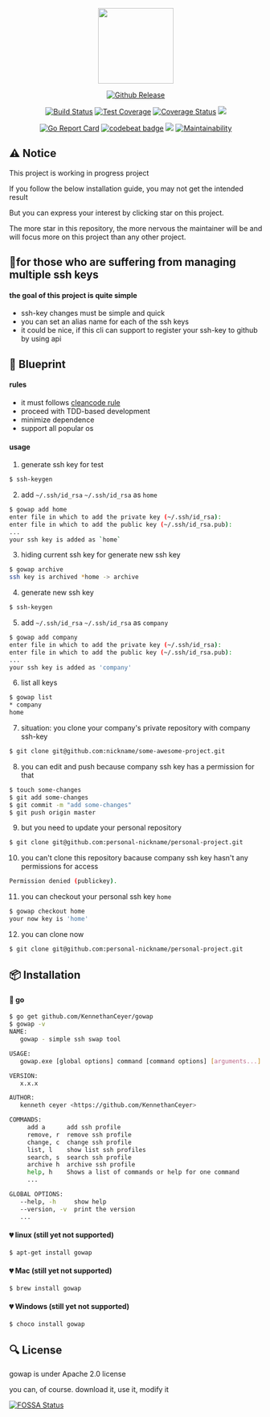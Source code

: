 <p align="center"><img width="150" src="https://www.pigno.se/static/assets/images/gowap-logo.svg" /></p>
<p align="center">
  <a href="https://github.com/KennethanCeyer/gowap"><img src="https://img.shields.io/github/release/KennethanCeyer/gowap.svg" alt="Github Release"></a>
</p>
<p align="center">
    <a href="https://travis-ci.org/KennethanCeyer/gowap"><img src="https://travis-ci.org/KennethanCeyer/gowap.svg?branch=master" alt="Build Status" /></a>
    <a href="https://codeclimate.com/github/KennethanCeyer/gowap/test_coverage"><img src="https://api.codeclimate.com/v1/badges/f8cb6d015910de13f018/test_coverage" alt="Test Coverage"></a>
    <a href='https://coveralls.io/github/KennethanCeyer/gowap?branch=feature%2Fadd-ci-environment'><img src='https://coveralls.io/repos/github/KennethanCeyer/gowap/badge.svg?branch=feature%2Fadd-ci-environment' alt='Coverage Status' /></a>
    <a href="https://codecov.io/gh/KennethanCeyer/gowap"><img src="https://codecov.io/gh/KennethanCeyer/gowap/branch/master/graph/badge.svg" /></a>
</p>
<p align="center">
  <a href="https://goreportcard.com/report/github.com/KennethanCeyer/gowap"><img src="https://goreportcard.com/badge/github.com/KennethanCeyer/gowap" alt="Go Report Card"></a>
  <a href="https://codebeat.co/projects/github-com-kennethanceyer-gowap-master"><img src="https://codebeat.co/badges/8225c214-4c2b-49da-98d0-276cbccea9e8" alt="codebeat badge"></a>
  <a href="https://www.codefactor.io/repository/github/kennethanceyer/gowap"><img src="https://www.codefactor.io/repository/github/kennethanceyer/gowap/badge" /></a>
  <a href="https://codeclimate.com/github/KennethanCeyer/gowap/maintainability"><img src="https://api.codeclimate.com/v1/badges/f8cb6d015910de13f018/maintainability" alt="Maintainability"></a>
</p>

## :warning: Notice

This project is working in progress project

If you follow the below installation guide, you may not get the intended result

But you can express your interest by clicking star on this project.

The more star in this repository, the more nervous the maintainer will be and will focus more on this project than any other project.

## :clap:for those who are suffering from managing multiple ssh keys

#### the goal of this project is quite simple

- ssh-key changes must be simple and quick
- you can set an alias name for each of the ssh keys
- it could be nice, if this cli can support to register your ssh-key to github by using api

## :triangular_ruler: Blueprint

#### rules

- it must follows [cleancode rule](https://gist.github.com/wojteklu/73c6914cc446146b8b533c0988cf8d29)
- proceed with TDD-based development
- minimize dependence
- support all popular os

#### usage

1. generate ssh key for test

```bash
$ ssh-keygen
```

2. add `~/.ssh/id_rsa` `~/.ssh/id_rsa` as `home`

```bash
$ gowap add home
enter file in which to add the private key (~/.ssh/id_rsa):
enter file in which to add the public key (~/.ssh/id_rsa.pub):
...
your ssh key is added as `home`
```

3. hiding current ssh key for generate new ssh key

```bash
$ gowap archive
ssh key is archived *home -> archive
```

4. generate new ssh key

```bash
$ ssh-keygen
```

5. add `~/.ssh/id_rsa` `~/.ssh/id_rsa` as `company`

```bash
$ gowap add company
enter file in which to add the private key (~/.ssh/id_rsa):
enter file in which to add the public key (~/.ssh/id_rsa.pub):
...
your ssh key is added as 'company'
```

6. list all keys

```bash
$ gowap list
* company
home
```

7. situation: you clone your company's private repository with company ssh-key

```bash
$ git clone git@github.com:nickname/some-awesome-project.git
```

8. you can edit and push because company ssh key has a permission for that

```bash
$ touch some-changes
$ git add some-changes
$ git commit -m "add some-changes"
$ git push origin master
```

9. but you need to update your personal repository

```bash
$ git clone git@github.com:personal-nickname/personal-project.git
```

10. you can't clone this repository bacause company ssh key hasn't any permissions for access

```bash
Permission denied (publickey).
```

11. you can checkout your personal ssh key `home`

```bash
$ gowap checkout home
your now key is 'home'
```

12. you can clone now

```bash
$ git clone git@github.com:personal-nickname/personal-project.git
```

## :package: Installation

#### :yellow_heart: go

```bash
$ go get github.com/KennethanCeyer/gowap
$ gowap -v
NAME:
   gowap - simple ssh swap tool

USAGE:
   gowap.exe [global options] command [command options] [arguments...]

VERSION:
   x.x.x

AUTHOR:
   kenneth ceyer <https://github.com/KennethanCeyer>

COMMANDS:
     add a      add ssh profile
     remove, r  remove ssh profile
     change, c  change ssh profile
     list, l    show list ssh profiles
     search, s  search ssh profile
     archive h  archive ssh profile
     help, h    Shows a list of commands or help for one command
     ...

GLOBAL OPTIONS:
   --help, -h     show help
   --version, -v  print the version
   ...
```

#### :broken_heart: linux (still yet not supported)

```bash
$ apt-get install gowap
```

#### :broken_heart: Mac (still yet not supported)

```bash
$ brew install gowap
```

#### :broken_heart: Windows (still yet not supported)

```bash
$ choco install gowap
```

## :mag: License

gowap is under Apache 2.0 license

you can, of course. download it, use it, modify it

[![FOSSA Status](https://app.fossa.io/api/projects/git%2Bgithub.com%2FKennethanCeyer%2Fgowap.svg?type=large)](https://app.fossa.io/projects/git%2Bgithub.com%2FKennethanCeyer%2Fgowap?ref=badge_large)
